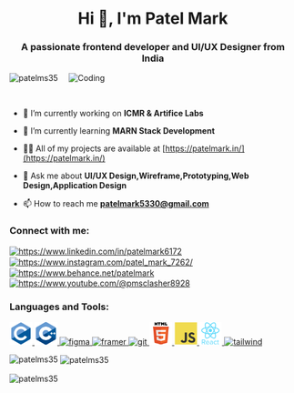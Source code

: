 <h1 align="center">Hi 👋, I'm Patel Mark</h1>
<h3 align="center">A passionate frontend developer and UI/UX Designer from India</h3>
<img align="right" alt="Coding" width="400" src="https://cdn.dribbble.com/users/314873/screenshots/4000731/diggi-media.gif">


<p align="left"> <img src="https://komarev.com/ghpvc/?username=patelms35&label=Profile%20views&color=0e75b6&style=flat" alt="patelms35" /> </p>

<p align="left"> <a href="https://twitter.com/" target="blank"><img src="https://img.shields.io/twitter/follow/?logo=twitter&style=for-the-badge" alt="" /></a> </p>

- 🔭 I’m currently working on **ICMR & Artifice Labs**

- 🌱 I’m currently learning **MARN Stack Development**

- 👨‍💻 All of my projects are available at [https://patelmark.in/](https://patelmark.in/)

- 💬 Ask me about **UI/UX Design,Wireframe,Prototyping,Web Design,Application Design**

- 📫 How to reach me **patelmark5330@gmail.com**

<h3 align="left">Connect with me:</h3>
<p align="left">
<a href="https://linkedin.com/in/https://www.linkedin.com/in/patelmark6172" target="blank"><img align="center" src="https://raw.githubusercontent.com/rahuldkjain/github-profile-readme-generator/master/src/images/icons/Social/linked-in-alt.svg" alt="https://www.linkedin.com/in/patelmark6172" height="30" width="40" /></a>
<a href="https://instagram.com/https://www.instagram.com/patel_mark_7262/" target="blank"><img align="center" src="https://raw.githubusercontent.com/rahuldkjain/github-profile-readme-generator/master/src/images/icons/Social/instagram.svg" alt="https://www.instagram.com/patel_mark_7262/" height="30" width="40" /></a>
<a href="https://www.behance.net/https://www.behance.net/patelmark" target="blank"><img align="center" src="https://raw.githubusercontent.com/rahuldkjain/github-profile-readme-generator/master/src/images/icons/Social/behance.svg" alt="https://www.behance.net/patelmark" height="30" width="40" /></a>
<a href="https://www.youtube.com/c/https://www.youtube.com/@pmsclasher8928" target="blank"><img align="center" src="https://raw.githubusercontent.com/rahuldkjain/github-profile-readme-generator/master/src/images/icons/Social/youtube.svg" alt="https://www.youtube.com/@pmsclasher8928" height="30" width="40" /></a>
</p>

<h3 align="left">Languages and Tools:</h3>
<p align="left"> <a href="https://www.cprogramming.com/" target="_blank" rel="noreferrer"> <img src="https://raw.githubusercontent.com/devicons/devicon/master/icons/c/c-original.svg" alt="c" width="40" height="40"/> </a> <a href="https://www.w3schools.com/cpp/" target="_blank" rel="noreferrer"> <img src="https://raw.githubusercontent.com/devicons/devicon/master/icons/cplusplus/cplusplus-original.svg" alt="cplusplus" width="40" height="40"/> </a> <a href="https://www.figma.com/" target="_blank" rel="noreferrer"> <img src="https://www.vectorlogo.zone/logos/figma/figma-icon.svg" alt="figma" width="40" height="40"/> </a> <a href="https://www.framer.com/" target="_blank" rel="noreferrer"> <img src="https://www.vectorlogo.zone/logos/framer/framer-icon.svg" alt="framer" width="40" height="40"/> </a> <a href="https://git-scm.com/" target="_blank" rel="noreferrer"> <img src="https://www.vectorlogo.zone/logos/git-scm/git-scm-icon.svg" alt="git" width="40" height="40"/> </a> <a href="https://www.w3.org/html/" target="_blank" rel="noreferrer"> <img src="https://raw.githubusercontent.com/devicons/devicon/master/icons/html5/html5-original-wordmark.svg" alt="html5" width="40" height="40"/> </a> <a href="https://developer.mozilla.org/en-US/docs/Web/JavaScript" target="_blank" rel="noreferrer"> <img src="https://raw.githubusercontent.com/devicons/devicon/master/icons/javascript/javascript-original.svg" alt="javascript" width="40" height="40"/> </a> <a href="https://reactjs.org/" target="_blank" rel="noreferrer"> <img src="https://raw.githubusercontent.com/devicons/devicon/master/icons/react/react-original-wordmark.svg" alt="react" width="40" height="40"/> </a> <a href="https://tailwindcss.com/" target="_blank" rel="noreferrer"> <img src="https://www.vectorlogo.zone/logos/tailwindcss/tailwindcss-icon.svg" alt="tailwind" width="40" height="40"/> </a> </p>

<p><img align="left" src="https://github-readme-stats.vercel.app/api/top-langs?username=patelms35&show_icons=true&locale=en&layout=compact" alt="patelms35" /></p>

<p>&nbsp;<img align="center" src="https://github-readme-stats.vercel.app/api?username=patelms35&show_icons=true&locale=en" alt="patelms35" /></p>

<p><img align="center" src="https://github-readme-streak-stats.herokuapp.com/?user=patelms35&" alt="patelms35" /></p>
